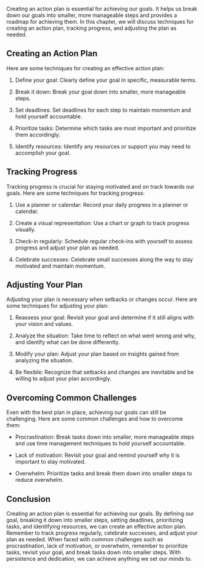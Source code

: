 
Creating an action plan is essential for achieving our goals. It helps us break down our goals into smaller, more manageable steps and provides a roadmap for achieving them. In this chapter, we will discuss techniques for creating an action plan, tracking progress, and adjusting the plan as needed.

Creating an Action Plan
-----------------------

Here are some techniques for creating an effective action plan:

1. Define your goal: Clearly define your goal in specific, measurable terms.

2. Break it down: Break your goal down into smaller, more manageable steps.

3. Set deadlines: Set deadlines for each step to maintain momentum and hold yourself accountable.

4. Prioritize tasks: Determine which tasks are most important and prioritize them accordingly.

5. Identify resources: Identify any resources or support you may need to accomplish your goal.

Tracking Progress
-----------------

Tracking progress is crucial for staying motivated and on track towards our goals. Here are some techniques for tracking progress:

1. Use a planner or calendar: Record your daily progress in a planner or calendar.

2. Create a visual representation: Use a chart or graph to track progress visually.

3. Check-in regularly: Schedule regular check-ins with yourself to assess progress and adjust your plan as needed.

4. Celebrate successes: Celebrate small successes along the way to stay motivated and maintain momentum.

Adjusting Your Plan
-------------------

Adjusting your plan is necessary when setbacks or changes occur. Here are some techniques for adjusting your plan:

1. Reassess your goal: Revisit your goal and determine if it still aligns with your vision and values.

2. Analyze the situation: Take time to reflect on what went wrong and why, and identify what can be done differently.

3. Modify your plan: Adjust your plan based on insights gained from analyzing the situation.

4. Be flexible: Recognize that setbacks and changes are inevitable and be willing to adjust your plan accordingly.

Overcoming Common Challenges
----------------------------

Even with the best plan in place, achieving our goals can still be challenging. Here are some common challenges and how to overcome them:

* Procrastination: Break tasks down into smaller, more manageable steps and use time management techniques to hold yourself accountable.

* Lack of motivation: Revisit your goal and remind yourself why it is important to stay motivated.

* Overwhelm: Prioritize tasks and break them down into smaller steps to reduce overwhelm.

Conclusion
----------

Creating an action plan is essential for achieving our goals. By defining our goal, breaking it down into smaller steps, setting deadlines, prioritizing tasks, and identifying resources, we can create an effective action plan. Remember to track progress regularly, celebrate successes, and adjust your plan as needed. When faced with common challenges such as procrastination, lack of motivation, or overwhelm, remember to prioritize tasks, revisit your goal, and break tasks down into smaller steps. With persistence and dedication, we can achieve anything we set our minds to.

